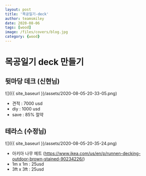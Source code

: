 ```yaml
---
layout: post
title: '목공일기-deck' 
author: teamsmiley
date: 2020-08-06
tags: [wood]
image: /files/covers/blog.jpg
category: {wood}
---
```


# 목공일기 deck 만들기 

##  뒷마당 데크 (신현님)

![]({{ site_baseurl }}/assets/2020-08-05-20-33-05.png)

* 견적 : 7000 usd
* diy : 1000 usd 
* save : 85% 절약

## 테라스 (수정님)

![]({{ site_baseurl }}/assets/2020-08-05-20-35-24.png)

* 아키아 나무 메트 (https://www.ikea.com/us/en/p/runnen-decking-outdoor-brown-stained-90234226/)
* 1m x 1m : 25usd
* 3ft x 3ft : 25usd



